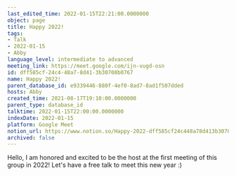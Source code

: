 ```yaml
---
last_edited_time: 2022-01-15T22:21:00.0000000
object: page
title: Happy 2022!
tags:
- Talk
- 2022-01-15
- Abby
language_level: intermediate to advanced
meeting_link: https://meet.google.com/ijn-vugd-osn
id: dff585cf-24c4-48a7-8d41-3b30708b0767
name: Happy 2022!
parent_database_id: e9339446-880f-4ef0-8ad7-8ad1f507dded
hosts: Abby
created_time: 2021-08-17T19:10:00.0000000
parent_type: database_id
talktime: 2022-01-15T22:00:00.0000000
indexDate: 2022-01-15
platform: Google Meet
notion_url: https://www.notion.so/Happy-2022-dff585cf24c448a78d413b30708b0767
archived: false
---
```


Hello, I am honored and excited to be the host at the first meeting of this group in 2022! Let's have a free talk to meet this new year :)





